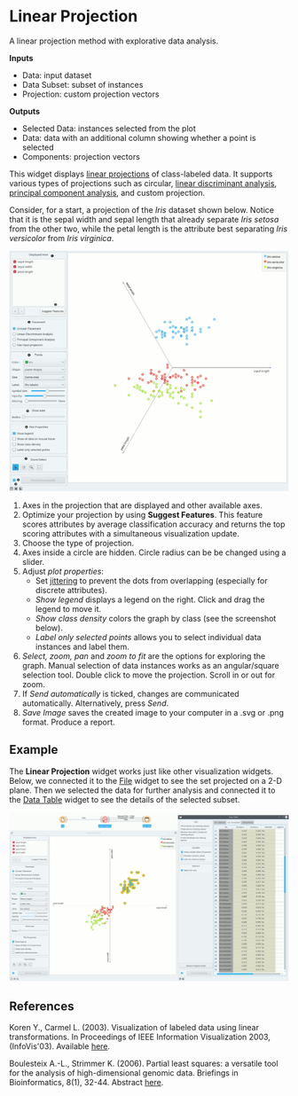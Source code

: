 Linear Projection
=================

A linear projection method with explorative data analysis.

**Inputs**

- Data: input dataset
- Data Subset: subset of instances
- Projection: custom projection vectors

**Outputs**

- Selected Data: instances selected from the plot
- Data: data with an additional column showing whether a point is selected
- Components: projection vectors

This widget displays [linear projections](https://en.wikipedia.org/wiki/Projection_(linear_algebra)) of class-labeled data. It supports various types of projections such as circular, [linear discriminant analysis](https://en.wikipedia.org/wiki/Linear_discriminant_analysis), [principal component analysis](https://en.wikipedia.org/wiki/Principal_component_analysis), and custom projection.

Consider, for a start, a projection of the *Iris* dataset shown below. Notice that it is the sepal width and sepal length that already separate *Iris setosa* from the other two, while the petal length is the attribute best separating *Iris versicolor* from *Iris virginica*.

![](images/linear-projection-stamped.png)

1. Axes in the projection that are displayed and other available axes.
2. Optimize your projection by using **Suggest Features**. This feature scores attributes by average classification accuracy and returns the top scoring attributes with a simultaneous visualization update.
3. Choose the type of projection.
4. Axes inside a circle are hidden. Circle radius can be be changed using a slider.
5. Adjust *plot properties*:
   - Set [jittering](https://en.wikipedia.org/wiki/Jitter) to prevent the dots from overlapping (especially for discrete attributes).
   - *Show legend* displays a legend on the right. Click and drag the legend to move it.
   - *Show class density* colors the graph by class (see the screenshot below).
   - *Label only selected points* allows you to select individual data instances and label them.
6. *Select, zoom, pan* and *zoom to fit* are the options for exploring the graph. Manual selection of data instances works as an angular/square selection tool. Double click to move the projection. Scroll in or out for zoom.
7. If *Send automatically* is ticked, changes are communicated automatically. Alternatively, press *Send*.
8. *Save Image* saves the created image to your computer in a .svg or .png format. Produce a report.

Example
-------

The **Linear Projection** widget works just like other visualization widgets. Below, we connected it to the [File](../data/file.md) widget to see the set projected on a 2-D plane. Then we selected the data for further analysis and connected it to the [Data Table](../data/datatable.md) widget to see the details of the selected subset.

![](images/LinearProjection-example.png)

References
----------

Koren Y., Carmel L. (2003). Visualization of labeled data using linear transformations. In Proceedings of IEEE Information Visualization 2003, (InfoVis'03). Available [here](http://citeseerx.ist.psu.edu/viewdoc/download;jsessionid=3DDF0DB68D8AB9949820A19B0344C1F3?doi=10.1.1.13.8657&rep=rep1&type=pdf).

Boulesteix A.-L., Strimmer K. (2006). Partial least squares: a versatile tool for the analysis of high-dimensional genomic data. Briefings in Bioinformatics, 8(1), 32-44. Abstract [here](http://bib.oxfordjournals.org/content/8/1/32.abstract).
